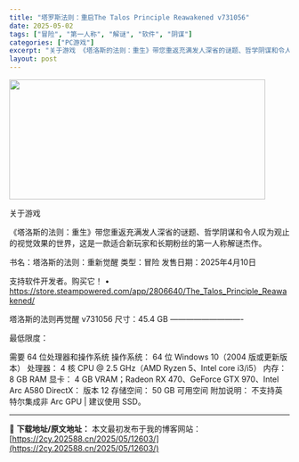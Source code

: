 ```yaml
---
title: "塔罗斯法则：重启The Talos Principle Reawakened v731056"
date: 2025-05-02
tags: ["冒险", "第一人称", "解谜", "软件", "阴谋"]
categories: ["PC游戏"]
excerpt: "关于游戏 《塔洛斯的法则：重生》带您重返充满发人深省的谜题、哲学阴谋和令人叹为观止的视觉效果的世界，这是一款适合新玩家和长期粉丝的第一人称解谜杰作。 书名：塔洛斯的法则：重新觉醒 类型：冒险 发售日期：2025年4月10日 支持软件开发者。购买它！ • https://store.steampowe&hellip;"
layout: post
---
```


<img class="aligncenter size-full wp-image-12594" src="https://2cy.202588.cn/wp-content/uploads/2025/05/2025050214105952.webp" alt="" width="460" height="215" />

关于游戏

《塔洛斯的法则：重生》带您重返充满发人深省的谜题、哲学阴谋和令人叹为观止的视觉效果的世界，这是一款适合新玩家和长期粉丝的第一人称解谜杰作。

书名：塔洛斯的法则：重新觉醒
类型：冒险
发售日期：2025年4月10日

支持软件开发者。购买它！
• https://store.steampowered.com/app/2806640/The_Talos_Principle_Reawakened/

塔洛斯的法则再觉醒 v731056
尺寸：45.4 GB
—————————-

最低限度：

需要 64 位处理器和操作系统
操作系统： 64 位 Windows 10（2004 版或更新版本）
处理器： 4 核 CPU @ 2.5 GHz（AMD Ryzen 5、Intel core i3/i5）
内存： 8 GB RAM
显卡： 4 GB VRAM；Radeon RX 470、GeForce GTX 970、Intel Arc A580
DirectX： 版本 12
存储空间： 50 GB 可用空间
附加说明： 不支持英特尔集成非 Arc GPU | 建议使用 SSD。

---
📖 **下载地址/原文地址：** 本文最初发布于我的博客网站：[https://2cy.202588.cn/2025/05/12603/](https://2cy.202588.cn/2025/05/12603/)
